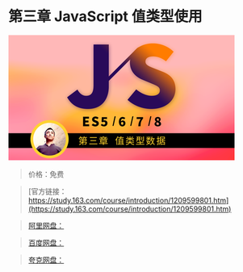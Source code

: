 # 第三章 JavaScript 值类型使用

![img](../../../assets/study163/free/d67f34a512ad4da8a4eb3be499b8739d.png)

> 价格：免费

> [官方链接：https://study.163.com/course/introduction/1209599801.htm](https://study.163.com/course/introduction/1209599801.htm)

> [阿里网盘：]()

> [百度网盘：]()

> [夸克网盘：]()
